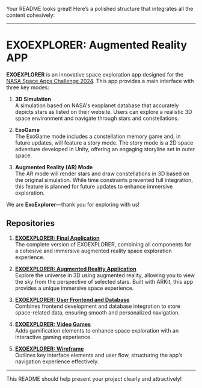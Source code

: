 Your README looks great! Here’s a polished structure that integrates all the content cohesively:

---

# EXOEXPLORER: Augmented Reality APP

**EXOEXPLORER** is an innovative space exploration app designed for the [NASA Space Apps Challenge 2024](https://www.spaceappschallenge.org/). This app provides a main interface with three key modes:

1. **3D Simulation**  
   A simulation based on NASA's exoplanet database that accurately depicts stars as listed on their website. Users can explore a realistic 3D space environment and navigate through stars and constellations.

2. **ExoGame**  
   The ExoGame mode includes a constellation memory game and, in future updates, will feature a story mode. The story mode is a 2D space adventure developed in Unity, offering an engaging storyline set in outer space.

3. **Augmented Reality (AR) Mode**  
   The AR mode will render stars and draw constellations in 3D based on the original simulation. While time constraints prevented full integration, this feature is planned for future updates to enhance immersive exploration.

We are **ExoExplorer**—thank you for exploring with us!

## Repositories

1. **[EXOEXPLORER: Final Application](https://github.com/paco-vive/EXOEXPLORER_FinalAPP)**  
   The complete version of EXOEXPLORER, combining all components for a cohesive and immersive augmented reality space exploration experience.

2. **[EXOEXPLORER: Augmented Reality Application](https://github.com/paco-vive/EXOEXPLORER_AumentedRealityAPP)**  
   Explore the universe in 3D using augmented reality, allowing you to view the sky from the perspective of selected stars. Built with ARKit, this app provides a unique immersive space experience.

3. **[EXOEXPLORER: User Frontend and Database](https://github.com/paco-vive/EXOEXPLORER_UserFrontendDataBase)**  
   Combines frontend development and database integration to store space-related data, ensuring smooth and personalized navigation.

4. **[EXOEXPLORER: Video Games](https://github.com/paco-vive/EXOEXPLORER_VideoGames)**  
   Adds gamification elements to enhance space exploration with an interactive gaming experience.

5. **[EXOEXPLORER: Wireframe](https://github.com/paco-vive/EXOEXPLORER_WireFrame)**  
   Outlines key interface elements and user flow, structuring the app’s navigation experience effectively.

--- 

This README should help present your project clearly and attractively!

